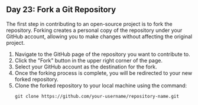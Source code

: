 ## Day 23: Fork a Git Repository

The first step in contributing to an open-source project is to fork the repository. Forking creates a personal copy of the repository under your GitHub account, allowing you to make changes without affecting the original project.

1. Navigate to the GitHub page of the repository you want to contribute to.
2. Click the "Fork" button in the upper right corner of the page.
3. Select your GitHub account as the destination for the fork.
4. Once the forking process is complete, you will be redirected to your new forked repository.
5. Clone the forked repository to your local machine using the command:
   ```
   git clone https://github.com/your-username/repository-name.git
   ```

